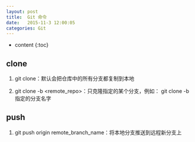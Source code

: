 ```yaml
---
layout: post
title:  Git 命令
date:   2015-11-3 12:00:05
categories: Git
---
```


* content
{:toc}

## clone

1. git clone：默认会把仓库中的所有分支都复制到本地

2. git clone -b <branch> <remote_repo>：只克隆指定的某个分支，例如： git clone -b 指定的分支名字

## push

1. git push origin remote_branch_name：将本地分支推送到远程新分支上
